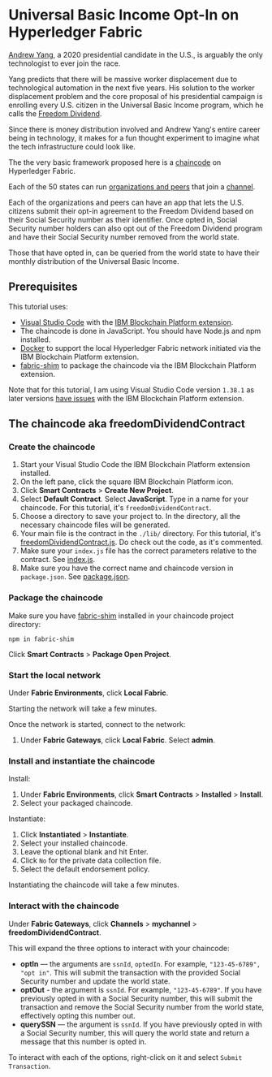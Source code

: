 # Universal Basic Income Opt-In on Hyperledger Fabric

[Andrew Yang](https://en.wikipedia.org/wiki/Andrew_Yang), a 2020 presidential candidate in the U.S., is arguably the only technologist to ever join the race.

Yang predicts that there will be massive worker displacement due to technological automation in the next five years. His solution to the worker displacement problem and the core proposal of his presidential campaign is enrolling every U.S. citizen in the Universal Basic Income program, which he calls the [Freedom Dividend](https://en.wikipedia.org/wiki/Andrew_Yang_2020_presidential_campaign#Freedom_Dividend_(UBI)).

Since there is money distribution involved and Andrew Yang's entire career being in technology, it makes for a fun thought experiment to imagine what the tech infrastructure could look like.

The the very basic framework proposed here is a [chaincode](https://hyperledger-fabric.readthedocs.io/en/release-2.0/chaincode.html#what-is-chaincode) on Hyperledger Fabric.

Each of the 50 states can run [organizations and peers](https://hyperledger-fabric.readthedocs.io/en/release-2.0/peers/peers.html#peers-and-organizations) that join a [channel](https://hyperledger-fabric.readthedocs.io/en/release-2.0/channels.html).

Each of the organizations and peers can have an app that lets the U.S. citizens submit their opt-in agreement to the Freedom Dividend based on their Social Security number as their identifier. Once opted in, Social Security number holders can also opt out of the Freedom Dividend program and have their Social Security number removed from the world state.

Those that have opted in, can be queried from the world state to have their monthly distribution of the Universal Basic Income.

## Prerequisites

This tutorial uses:

* [Visual Studio Code](https://code.visualstudio.com/) with the [IBM Blockchain Platform extension](https://marketplace.visualstudio.com/items?itemName=IBMBlockchain.ibm-blockchain-platform).
* The chaincode is done in JavaScript. You should have Node.js and npm installed.
* [Docker](https://www.docker.com/get-started) to support the local Hyperledger Fabric network initiated via the IBM Blockchain Platform extension.
* [fabric-shim](https://www.npmjs.com/package/fabric-shim) to package the chaincode via the IBM Blockchain Platform extension.

Note that for this tutorial, I am using Visual Studio Code version `1.38.1` as later versions [have issues](https://github.com/IBM-Blockchain/blockchain-vscode-extension/issues/1621) with the IBM Blockchain Platform extension.

## The chaincode aka freedomDividendContract

### Create the chaincode

1. Start your Visual Studio Code the IBM Blockchain Platform extension installed.
1. On the left pane, click the square IBM Blockchain Platform icon.
1. Click **Smart Contracts** > **Create New Project**.
1. Select **Default Contract**. Select **JavaScript**. Type in a name for your chaincode. For this tutorial, it's `freedomDividendContract`.
1. Choose a directory to save your project to. In the directory, all the necessary chaincode files will be generated.
1. Your main file is the contract in the `./lib/` directory. For this tutorial, it's [freedomDividendContract.js](https://github.com/akegaviar/freedomDividend/blob/master/contract/lib/freedomDividendContract.js). Do check out the code, as it's commented.
1. Make sure your `index.js` file has the correct parameters relative to the contract. See [index.js](https://github.com/akegaviar/freedomDividend/blob/master/contract/index.js).
1. Make sure you have the correct name and chaincode version in `package.json`. See [package.json](https://github.com/akegaviar/freedomDividend/blob/master/contract/package.json).

### Package the chaincode

Make sure you have [fabric-shim](https://www.npmjs.com/package/fabric-shim) installed in your chaincode project directory:

`npm in fabric-shim`

Click **Smart Contracts** > **Package Open Project**.

### Start the local network

Under **Fabric Environments**, click **Local Fabric**.

Starting the network will take a few minutes.

Once the network is started, connect to the network:

1. Under **Fabric Gateways**, click **Local Fabric**. Select **admin**.

### Install and instantiate the chaincode

Install:

1. Under **Fabric Environments**, click **Smart Contracts** > **Installed** > **Install**.
1. Select your packaged chaincode.

Instantiate:

1. Click **Instantiated** > **Instantiate**.
1. Select your installed chaincode.
1. Leave the optional blank and hit Enter.
1. Click `No` for the private data collection file.
1. Select the default endorsement policy.

Instantiating the chaincode will take a few minutes.

### Interact with the chaincode

Under **Fabric Gateways**, click **Channels** > **mychannel** > **freedomDividendContract**.

This will expand the three options to interact with your chaincode:

* **optIn** — the arguments are `ssnId`, `optedIn`. For example, `"123-45-6789", "opt in"`. This will submit the transaction with the provided Social Security number and update the world state.
* **optOut** - the argument is `ssnId`. For example, `"123-45-6789"`. If you have previously opted in with a Social Security number, this will submit the transaction and remove the Social Security number from the world state, effectively opting this number out.
* **querySSN** — the argument is `ssnId`. If you have previously opted in with a Social Security number, this will query the world state and return a message that this number is opted in.

To interact with each of the options, right-click on it and select `Submit Transaction`.